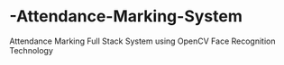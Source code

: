 # -Attendance-Marking-System
Attendance Marking Full Stack System using OpenCV Face Recognition Technology
